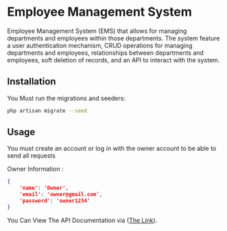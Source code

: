 # Employee Management System
 Employee Management System (EMS) that allows for managing departments and employees within those departments. The system feature a user authentication mechanism, CRUD operations for managing departments and employees, relationships between departments and employees, soft deletion of records, and an API to interact with the system.


## Installation

You Must run the migrations and seeders:
```bash
php artisan migrate --seed
```


## Usage

You must create an account or log in with the owner account to be able to send all requests


Owner Information :
```json
{
    'name': 'Owner',
    'email': 'owner@gmail.com',
    'password': 'owner1234'
}
```

You Can View The API Documentation via ([The Link](https://documenter.getpostman.com/view/30507236/2sA3Bt3VRR)).

